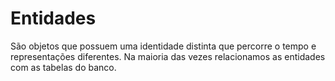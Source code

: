 # Entidades

São objetos que possuem uma identidade distinta que percorre o tempo e representações diferentes. Na maioria das vezes relacionamos as entidades com as tabelas do banco.